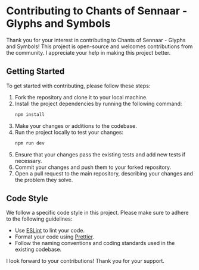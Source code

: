 # Contributing to Chants of Sennaar - Glyphs and Symbols

Thank you for your interest in contributing to Chants of Sennaar - Glyphs and Symbols! This project is open-source and welcomes contributions from the community.
I appreciate your help in making this project better.

## Getting Started

To get started with contributing, please follow these steps:

1. Fork the repository and clone it to your local machine.
2. Install the project dependencies by running the following command:
    ```bash
    npm install
    ```
3. Make your changes or additions to the codebase.
4. Run the project locally to test your changes:
    ```bash
    npm run dev
    ```
5. Ensure that your changes pass the existing tests and add new tests if necessary.
6. Commit your changes and push them to your forked repository.
7. Open a pull request to the main repository, describing your changes and the problem they solve.

## Code Style

We follow a specific code style in this project. Please make sure to adhere to the following guidelines:

- Use [ESLint](https://eslint.org/) to lint your code.
- Format your code using [Prettier](https://prettier.io/).
- Follow the naming conventions and coding standards used in the existing codebase.

I look forward to your contributions! Thank you for your support.